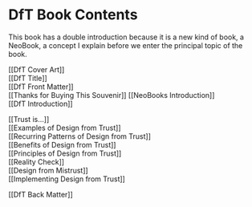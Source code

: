 # DfT Book Contents

This book has a double introduction because it is a new kind of book, a NeoBook, a concept I explain before we enter the principal topic of the book.

[[DfT Cover Art]]  
[[DfT Title]]  
[[DfT Front Matter]]  
[[Thanks for Buying This Souvenir]] 
[[NeoBooks Introduction]]  
[[DfT Introduction]]  

[[Trust is…]]  
[[Examples of Design from Trust]]  
[[Recurring Patterns of Design from Trust]]  
[[Benefits of Design from Trust]]  
[[Principles of Design from Trust]]  
[[Reality Check]]  
[[Design from Mistrust]]  
[[Implementing Design from Trust]]  

[[DfT Back Matter]]  

